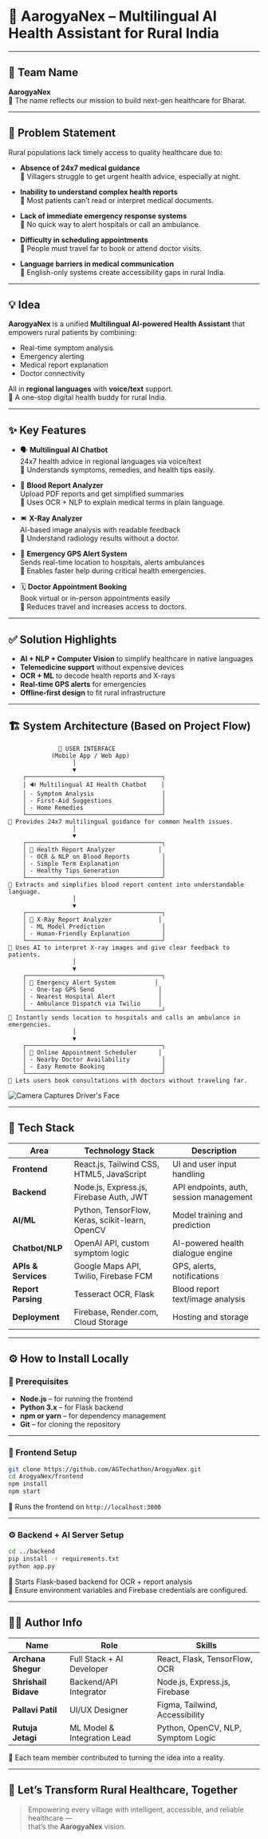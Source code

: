 # 🚀 AarogyaNex – Multilingual AI Health Assistant for Rural India

---

## 👥 Team Name

**AarogyaNex**\
📌 The name reflects our mission to build next-gen healthcare for Bharat.

---

## 🧠 Problem Statement

Rural populations lack timely access to quality healthcare due to:

- **Absence of 24x7 medical guidance**\
  📌 Villagers struggle to get urgent health advice, especially at night.

- **Inability to understand complex health reports**\
  📌 Most patients can’t read or interpret medical documents.

- **Lack of immediate emergency response systems**\
  📌 No quick way to alert hospitals or call an ambulance.

- **Difficulty in scheduling appointments**\
  📌 People must travel far to book or attend doctor visits.

- **Language barriers in medical communication**\
  📌 English-only systems create accessibility gaps in rural India.

---

## 💡 Idea

**AarogyaNex** is a unified **Multilingual AI-powered Health Assistant** that empowers rural patients by combining:

- Real-time symptom analysis
- Emergency alerting
- Medical report explanation
- Doctor connectivity

All in **regional languages** with **voice/text** support.\
📌 A one-stop digital health buddy for rural India.

---

## ✨ Key Features

- 🗣️ **Multilingual AI Chatbot**\
  24x7 health advice in regional languages via voice/text\
  📌 Understands symptoms, remedies, and health tips easily.

- 🧾 **Blood Report Analyzer**\
  Upload PDF reports and get simplified summaries\
  📌 Uses OCR + NLP to explain medical terms in plain language.

- 🨻 **X-Ray Analyzer**\
  AI-based image analysis with readable feedback\
  📌 Understand radiology results without a doctor.

- 📍 **Emergency GPS Alert System**\
  Sends real-time location to hospitals, alerts ambulances\
  📌 Enables faster help during critical health emergencies.

- 🗓 **Doctor Appointment Booking**\
  Book virtual or in-person appointments easily\
  📌 Reduces travel and increases access to doctors.

---

## ✅ Solution Highlights

- **AI + NLP + Computer Vision** to simplify healthcare in native languages
- **Telemedicine support** without expensive devices
- **OCR + ML** to decode health reports and X-rays
- **Real-time GPS alerts** for emergencies
- **Offline-first design** to fit rural infrastructure

---

## 🏗️ System Architecture (Based on Project Flow)

```
              👤 USER INTERFACE
            (Mobile App / Web App)
                  │
                  ▼
    ┌──────────────────────────────────────┐
    │ 🔊 Multilingual AI Health Chatbot    │
    │ - Symptom Analysis                   │
    │ - First-Aid Suggestions              │
    │ - Home Remedies                      │
    └──────────────────────────────────────┘
📌 Provides 24x7 multilingual guidance for common health issues.
                  │
                  ▼
    ┌──────────────────────────────────────┐
    │ 🧾 Health Report Analyzer            │
    │ - OCR & NLP on Blood Reports         │
    │ - Simple Term Explanation            │
    │ - Healthy Tips Generation            │
    └──────────────────────────────────────┘
📌 Extracts and simplifies blood report content into understandable language.
                  │
                  ▼
    ┌──────────────────────────────────────┐
    │ 🩻 X-Ray Report Analyzer             │
    │ - ML Model Prediction                │
    │ - Human-Friendly Explanation         │
    └──────────────────────────────────────┘
📌 Uses AI to interpret X-ray images and give clear feedback to patients.
                  │
                  ▼
    ┌──────────────────────────────────────┐
    │ 📍 Emergency Alert System           │
    │ - One-tap GPS Send                  │
    │ - Nearest Hospital Alert            │
    │ - Ambulance Dispatch via Twilio     │
    └──────────────────────────────────────┘
📌 Instantly sends location to hospitals and calls an ambulance in emergencies.
                  │
                  ▼
    ┌──────────────────────────────────────┐
    │ 📅 Online Appointment Scheduler      │
    │ - Nearby Doctor Availability         │
    │ - Easy Remote Booking                │
    └──────────────────────────────────────┘
📌 Lets users book consultations with doctors without traveling far.
```

![Camera Captures Driver's Face](https://github.com/user-attachments/assets/2b81dc2e-7d4a-419e-8fd0-fc423caf64dc)

---

## 🧰 Tech Stack

| Area                | Technology Stack                                | Description                             |
| ------------------- | ----------------------------------------------- | --------------------------------------- |
| **Frontend**        | React.js, Tailwind CSS, HTML5, JavaScript       | UI and user input handling              |
| **Backend**         | Node.js, Express.js, Firebase Auth, JWT         | API endpoints, auth, session management |
| **AI/ML**           | Python, TensorFlow, Keras, scikit-learn, OpenCV | Model training and prediction           |
| **Chatbot/NLP**     | OpenAI API, custom symptom logic                | AI-powered health dialogue engine       |
| **APIs & Services** | Google Maps API, Twilio, Firebase FCM           | GPS, alerts, notifications              |
| **Report Parsing**  | Tesseract OCR, Flask                            | Blood report text/image analysis        |
| **Deployment**      | Firebase, Render.com, Cloud Storage             | Hosting and storage                     |

---

## ⚙️ How to Install Locally

### 🔽 Prerequisites

- **Node.js** – for running the frontend
- **Python 3.x** – for Flask backend
- **npm or yarn** – for dependency management
- **Git** – for cloning the repository

---

### 📁 Frontend Setup

```bash
git clone https://github.com/AGTechathon/ArogyaNex.git
cd ArogyaNex/frontend
npm install
npm start
```

📌 Runs the frontend on `http://localhost:3000`

---

### ⚙️ Backend + AI Server Setup

```bash
cd ../backend
pip install -r requirements.txt
python app.py
```

📌 Starts Flask-based backend for OCR + report analysis\
📌 Ensure environment variables and Firebase credentials are configured.

---

## 👩‍💻 Author Info

| Name                 | Role                        | Skills                             |
| -------------------- | --------------------------- | ---------------------------------- |
| **Archana Shegur**   | Full Stack + AI Developer   | React, Flask, TensorFlow, OCR      |
| **Shrishail Bidave** | Backend/API Integrator      | Node.js, Express.js, Firebase      |
| **Pallavi Patil**    | UI/UX Designer              | Figma, Tailwind, Accessibility     |
| **Rutuja Jetagi**    | ML Model & Integration Lead | Python, OpenCV, NLP, Symptom Logic |

📌 Each team member contributed to turning the idea into a reality.

---

## 🏁 Let’s Transform Rural Healthcare, Together

> Empowering every village with intelligent, accessible, and reliable healthcare —\
> that’s the **AarogyaNex** vision.

